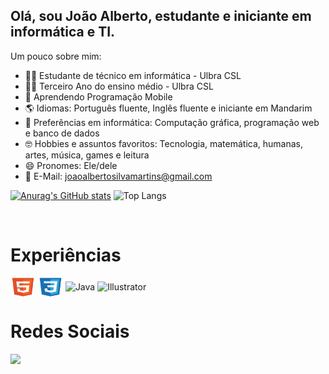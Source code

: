 ## Olá, sou João Alberto, estudante e iniciante em informática e TI.

Um pouco sobre mim:

- 👨‍💻 Estudante de técnico em informática - Ulbra CSL
- 👨‍🎓 Terceiro Ano do ensino médio - Ulbra CSL
- 📱 Aprendendo Programação Mobile
- 🌎 Idiomas: Português fluente, Inglês fluente e iniciante em Mandarim
- 🧐 Preferências em informática: Computação gráfica, programação web e banco de dados
- 🤓 Hobbies e assuntos favoritos: Tecnologia, matemática, humanas, artes, música, games e leitura
- 😄 Pronomes: Ele/dele
- 📧 E-Mail: joaoalbertosilvamartins@gmail.com

[![Anurag's GitHub stats](https://github-readme-stats.vercel.app/api?username=joaozin11&show_icons=true&theme=dracula)](https://github.com/anuraghazra/github-readme-stats)
![Top Langs](https://github-readme-stats.vercel.app/api/top-langs/?username=DaviOliveira2001&show_progress=true&theme=dracula)

<div style="display: inline_block"> <br>
  <h1>Experiências</h1>
  <img align="center" alt="HTML" height="30" width="40" src="https://raw.githubusercontent.com/devicons/devicon/master/icons/html5/html5-original.svg">
  <img align="center" alt="CSS" height="30" width="40" src="https://raw.githubusercontent.com/devicons/devicon/master/icons/css3/css3-original.svg">
  <img align="center" alt="Java" height="30" width="80" src="https://img.shields.io/badge/Java-ED8B00?style=for-the-badge&logo=openjdk&logoColor=white">
  <img align="center" alt="Illustrator" height="30" width="130" src="https://aleen42.github.io/badges/src/illustrator.svg">
  
</div>

##

<div> 
  <h1> Redes Sociais </h1>
 <a href="https://instagram.com/joaoalberto_2603?igshid=YTQwZjQ0NmI0OA==" target="_blank"><img src="https://img.shields.io/badge/-Instagram-%23E4405F?style=for-the-badge&logo=instagram&logoColor=white" target="_blank"></a>
</div>
